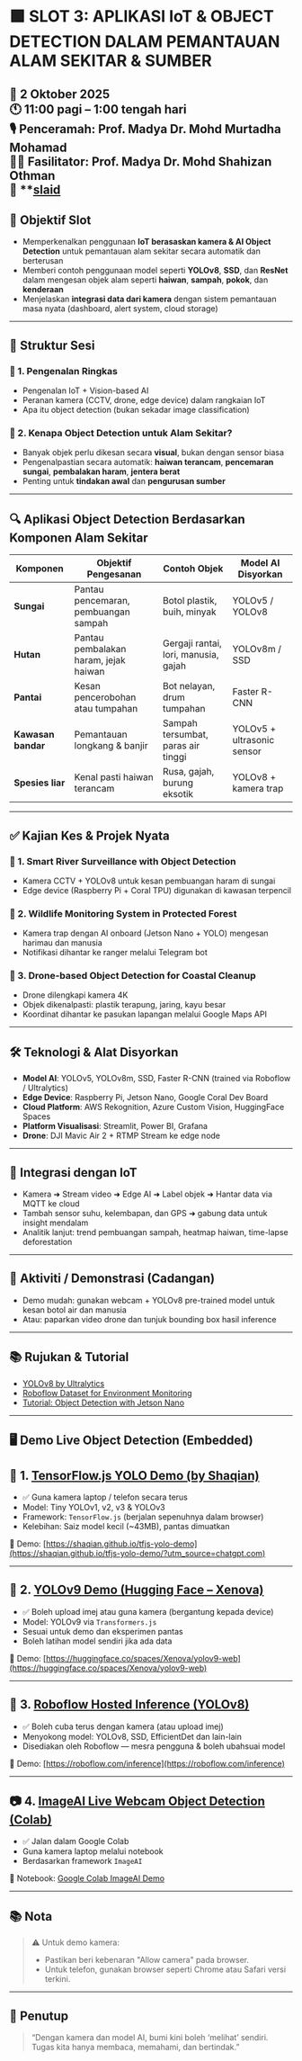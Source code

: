 # 🟩 SLOT 3: APLIKASI IoT & OBJECT DETECTION DALAM PEMANTAUAN ALAM SEKITAR & SUMBER

📅 **2 Oktober 2025**  
🕚 **11:00 pagi – 1:00 tengah hari**  
🎙️ **Penceramah**: Prof. Madya Dr. Mohd Murtadha Mohamad  
👨‍🏫 **Fasilitator**: Prof. Madya Dr. Mohd Shahizan Othman  
📂 **[slaid](https://github.com/drMurtadha/JKRIoTAI.md/blob/main/IoT_AI_Pantau_Alam_Sekitar_1.pdf)
---

## 🎯 Objektif Slot

- Memperkenalkan penggunaan **IoT berasaskan kamera & AI Object Detection** untuk pemantauan alam sekitar secara automatik dan berterusan  
- Memberi contoh penggunaan model seperti **YOLOv8**, **SSD**, dan **ResNet** dalam mengesan objek alam seperti **haiwan**, **sampah**, **pokok**, dan **kenderaan**  
- Menjelaskan **integrasi data dari kamera** dengan sistem pemantauan masa nyata (dashboard, alert system, cloud storage)  

---

## 🧭 Struktur Sesi

### 🔹 1. Pengenalan Ringkas
- Pengenalan IoT + Vision-based AI  
- Peranan kamera (CCTV, drone, edge device) dalam rangkaian IoT  
- Apa itu object detection (bukan sekadar image classification)  

### 🔹 2. Kenapa Object Detection untuk Alam Sekitar?
- Banyak objek perlu dikesan secara **visual**, bukan dengan sensor biasa  
- Pengenalpastian secara automatik: **haiwan terancam**, **pencemaran sungai**, **pembalakan haram**, **jentera berat**  
- Penting untuk **tindakan awal** dan **pengurusan sumber**  

---

## 🔍 Aplikasi Object Detection Berdasarkan Komponen Alam Sekitar

| Komponen         | Objektif Pengesanan                     | Contoh Objek                              | Model AI Disyorkan         |
|------------------|------------------------------------------|-------------------------------------------|-----------------------------|
| **Sungai**       | Pantau pencemaran, pembuangan sampah     | Botol plastik, buih, minyak               | YOLOv5 / YOLOv8             |
| **Hutan**        | Pantau pembalakan haram, jejak haiwan    | Gergaji rantai, lori, manusia, gajah      | YOLOv8m / SSD               |
| **Pantai**       | Kesan pencerobohan atau tumpahan         | Bot nelayan, drum tumpahan                | Faster R-CNN                |
| **Kawasan bandar**| Pemantauan longkang & banjir            | Sampah tersumbat, paras air tinggi        | YOLOv5 + ultrasonic sensor  |
| **Spesies liar** | Kenal pasti haiwan terancam              | Rusa, gajah, burung eksotik               | YOLOv8 + kamera trap        |

---

## ✅ Kajian Kes & Projek Nyata

### 📸 1. Smart River Surveillance with Object Detection
- Kamera CCTV + YOLOv8 untuk kesan pembuangan haram di sungai  
- Edge device (Raspberry Pi + Coral TPU) digunakan di kawasan terpencil  

### 🐘 2. Wildlife Monitoring System in Protected Forest
- Kamera trap dengan AI onboard (Jetson Nano + YOLO) mengesan harimau dan manusia  
- Notifikasi dihantar ke ranger melalui Telegram bot  

### 🌊 3. Drone-based Object Detection for Coastal Cleanup
- Drone dilengkapi kamera 4K  
- Objek dikenalpasti: plastik terapung, jaring, kayu besar  
- Koordinat dihantar ke pasukan lapangan melalui Google Maps API  

---

## 🛠️ Teknologi & Alat Disyorkan

- **Model AI**: YOLOv5, YOLOv8m, SSD, Faster R-CNN (trained via Roboflow / Ultralytics)  
- **Edge Device**: Raspberry Pi, Jetson Nano, Google Coral Dev Board  
- **Cloud Platform**: AWS Rekognition, Azure Custom Vision, HuggingFace Spaces  
- **Platform Visualisasi**: Streamlit, Power BI, Grafana  
- **Drone**: DJI Mavic Air 2 + RTMP Stream ke edge node  

---

## 🤖 Integrasi dengan IoT

- Kamera ➜ Stream video ➜ Edge AI ➜ Label objek ➜ Hantar data via MQTT ke cloud  
- Tambah sensor suhu, kelembapan, dan GPS ➜ gabung data untuk insight mendalam  
- Analitik lanjut: trend pembuangan sampah, heatmap haiwan, time-lapse deforestation  

---

## 🔬 Aktiviti / Demonstrasi (Cadangan)

- Demo mudah: gunakan webcam + YOLOv8 pre-trained model untuk kesan botol air dan manusia  
- Atau: paparkan video drone dan tunjuk bounding box hasil inference  

---

## 📚 Rujukan & Tutorial

- [YOLOv8 by Ultralytics](https://docs.ultralytics.com/)  
- [Roboflow Dataset for Environment Monitoring](https://universe.roboflow.com/)  
- [Tutorial: Object Detection with Jetson Nano](https://developer.nvidia.com/embedded/learn/jetson)  

---

## 🖥️ Demo Live Object Detection (Embedded)


## 🎯 1. [TensorFlow.js YOLO Demo (by Shaqian)](https://shaqian.github.io/tfjs-yolo-demo/?utm_source=chatgpt.com)

- ✅ Guna kamera laptop / telefon secara terus
- Model: Tiny YOLOv1, v2, v3 & YOLOv3
- Framework: `TensorFlow.js` (berjalan sepenuhnya dalam browser)
- Kelebihan: Saiz model kecil (~43MB), pantas dimuatkan

🔗 Demo: [https://shaqian.github.io/tfjs-yolo-demo](https://shaqian.github.io/tfjs-yolo-demo/?utm_source=chatgpt.com)

---

## 🤖 2. [YOLOv9 Demo (Hugging Face – Xenova)](https://huggingface.co/spaces/Xenova/yolov9-web)

- ✅ Boleh upload imej atau guna kamera (bergantung kepada device)
- Model: YOLOv9 via `Transformers.js`
- Sesuai untuk demo dan eksperimen pantas
- Boleh latihan model sendiri jika ada data

🔗 Demo: [https://huggingface.co/spaces/Xenova/yolov9-web](https://huggingface.co/spaces/Xenova/yolov9-web)

---

## 🧠 3. [Roboflow Hosted Inference (YOLOv8)](https://roboflow.com/inference)

- ✅ Boleh cuba terus dengan kamera (atau upload imej)
- Menyokong model: YOLOv8, SSD, EfficientDet dan lain-lain
- Disediakan oleh Roboflow — mesra pengguna & boleh ubahsuai model

🔗 Demo: [https://roboflow.com/inference](https://roboflow.com/inference)

---

## 📷 4. [ImageAI Live Webcam Object Detection (Colab)](https://colab.research.google.com/github/OlafenwaMoses/ImageAI/blob/master/imageai/Detection/Camera/Object_Detection_Video.ipynb)

- ✅ Jalan dalam Google Colab
- Guna kamera laptop melalui notebook
- Berdasarkan framework `ImageAI`

🔗 Notebook: [Google Colab ImageAI Demo](https://colab.research.google.com/github/OlafenwaMoses/ImageAI/blob/master/imageai/Detection/Camera/Object_Detection_Video.ipynb)

---

## 📚 Nota

> ⚠️ Untuk demo kamera:
> - Pastikan beri kebenaran "Allow camera" pada browser.
> - Untuk telefon, gunakan browser seperti Chrome atau Safari versi terkini.
---

## 🎤 Penutup

> “Dengan kamera dan model AI, bumi kini boleh ‘melihat’ sendiri. Tugas kita hanya membaca, memahami, dan bertindak.”
